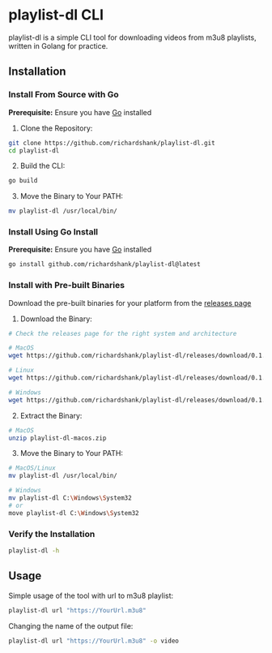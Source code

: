 # playlist-dl CLI 

playlist-dl is a simple CLI tool for downloading videos from m3u8 playlists, written in Golang for practice.

## Installation

### Install From Source with Go
**Prerequisite:** Ensure you have [Go](https://go.dev/dl/) installed
1. Clone the Repository:
```sh
git clone https://github.com/richardshank/playlist-dl.git
cd playlist-dl
```
2. Build the CLI:
```sh
go build
```
3. Move the Binary to Your PATH:
```sh
mv playlist-dl /usr/local/bin/
```

### Install Using Go Install
**Prerequisite:** Ensure you have [Go](https://go.dev/dl/) installed
```sh
go install github.com/richardshank/playlist-dl@latest
```

### Install with Pre-built Binaries
Download the pre-built binaries for your platform from the [releases page](https://github.com/richardshank/playlist-dl/releases)
1. Download the Binary:
```sh
# Check the releases page for the right system and architecture

# MacOS
wget https://github.com/richardshank/playlist-dl/releases/download/0.1.0/playlist-dl-macos-arm64.zip

# Linux
wget https://github.com/richardshank/playlist-dl/releases/download/0.1.0/playlist-dl-linux-amd64.zip

# Windows
wget https://github.com/richardshank/playlist-dl/releases/download/0.1.0/playlist-dl-windows-amd64.zip
```
2. Extract the Binary:
```sh
# MacOS
unzip playlist-dl-macos.zip
```
3. Move the Binary to Your PATH:
```sh
# MacOS/Linux
mv playlist-dl /usr/local/bin/

# Windows
mv playlist-dl C:\Windows\System32
# or
move playlist-dl C:\Windows\System32
```

### Verify the Installation
```sh
playlist-dl -h
```

## Usage
Simple usage of the tool with url to m3u8 playlist:
```sh
playlist-dl url "https://YourUrl.m3u8"
```

Changing the name of the output file:
```sh
playlist-dl url "https://YourUrl.m3u8" -o video
```

